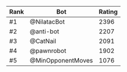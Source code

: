 Rank|Bot|Rating
---|---|---
#1|@NilatacBot|2396
#2|@anti-bot|2207
#3|@CatNail|2091
#4|@pawnrobot|1902
#5|@MinOpponentMoves|1076
